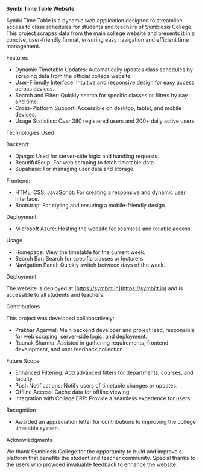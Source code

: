 **Symbi Time Table Website**

Symbi Time Table is a dynamic web application designed to streamline access to class schedules for students and teachers of Symbiosis College. This project scrapes data from the main college website and presents it in a concise, user-friendly format, ensuring easy navigation and efficient time management.

Features

- Dynamic Timetable Updates: Automatically updates class schedules by scraping data from the official college website.
- User-Friendly Interface: Intuitive and responsive design for easy access across devices.
- Search and Filter: Quickly search for specific classes or filters by day and time.
- Cross-Platform Support: Accessible on desktop, tablet, and mobile devices.
- Usage Statistics: Over 380 registered users and 200+ daily active users.

 Technologies Used

Backend:
- Django: Used for server-side logic and handling requests.
- BeautifulSoup: For web scraping to fetch timetable data.
- Supabase: For managing user data and storage.

Frontend:
- HTML, CSS, JavaScript: For creating a responsive and dynamic user interface.
- Bootstrap: For styling and ensuring a mobile-friendly design.

Deployment:
- Microsoft Azure: Hosting the website for seamless and reliable access.


Usage

- Homepage: View the timetable for the current week.
- Search Bar: Search for specific classes or lecturers.
- Navigation Panel: Quickly switch between days of the week.

 Deployment

The website is deployed at [https://symbitt.in](https://symbitt.in) and is accessible to all students and teachers.

Contributions

This project was developed collaboratively:

- Prakhar Agarwal: Main backend developer and project lead, responsible for web scraping, server-side logic, and deployment.
- Raunak Sharma: Assisted in gathering requirements, frontend development, and user feedback collection.

Future Scope

- Enhanced Filtering: Add advanced filters for departments, courses, and faculty.
- Push Notifications: Notify users of timetable changes or updates.
- Offline Access: Cache data for offline viewing.
- Integration with College ERP: Provide a seamless experience for users.

Recognition


- Awarded an appreciation letter for contributions to improving the college timetable system.


Acknowledgments

We thank Symbiosis College for the opportunity to build and improve a platform that benefits the student and teacher community. Special thanks to the users who provided invaluable feedback to enhance the website.

